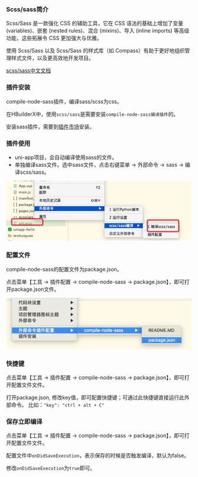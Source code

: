 ### Scss/sass简介

Scss/Sass 是一款强化 CSS 的辅助工具，它在 CSS 语法的基础上增加了变量 (variables)、嵌套 (nested rules)、混合 (mixins)、导入 (inline imports) 等高级功能，这些拓展令 CSS 更加强大与优雅。

使用 Scss/Sass 以及 Scss/Sass 的样式库（如 Compass）有助于更好地组织管理样式文件，以及更高效地开发项目。

[scss/sass中文文档](https://www.sass.hk/docs/)

### 插件安装

compile-node-sass插件，编译sass/scss为css。

在HBuilderX中，使用`scss/sass`是需要安装`compile-node-sass编译插件`的。

安装sass插件，需要到[插件市场](https://ext.dcloud.net.cn/plugin?id=2046)安装。

### 插件使用
- uni-app项目，会自动编译使用sass的文件。
- 单独编译sass文件。选中sass文件，点击右键菜单 -> 外部命令 -> sass -> 编译scss/sass。

<img src="/static/snapshots/tutorial/sass_1.jpeg" />

### 配置文件

compile-node-sass的配置文件为package.json。

点击菜单【工具 -> 插件配置 -> compile-node-sass -> package.json】，即可打开package.json文件。

<img src="/static/snapshots/tutorial/sass_2.png" />

### 快捷键

点击菜单【工具 -> 插件配置 -> compile-node-sass -> package.json】，即可打开配置文件文件。

打开package.json, 修改key值，即可配置快捷键；可通过此快捷键直接运行此外部命令。
比如：`"key": "ctrl + alt + C"`
  
### 保存立即编译
  
点击菜单【工具 -> 插件配置 -> compile-node-sass -> package.json】，即可打开配置文件文件。

配置文件中`onDidSaveExecution`，表示保存的时候是否触发编译，默认为false。

修改`onDidSaveExecution`为`true`即可。